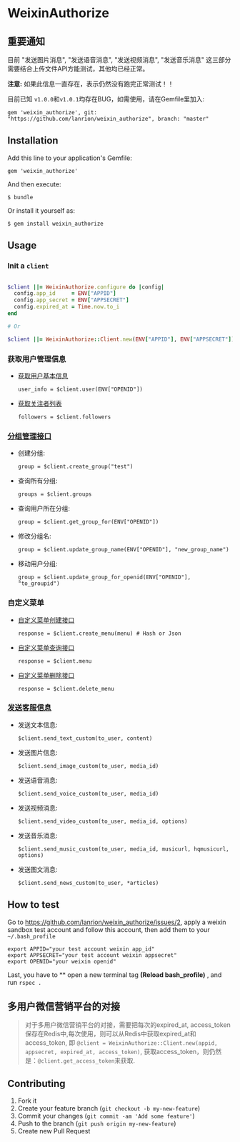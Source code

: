 # WeixinAuthorize

## 重要通知

目前 "发送图片消息", "发送语音消息", "发送视频消息", "发送音乐消息" 这三部分需要结合上传文件API方能测试，其他均已经正常。

**注意:** 如果此信息一直存在，表示仍然没有跑完正常测试！！

目前已知 `v1.0.0`和`v1.0.1`均存在BUG，如需使用，请在Gemfile里加入:

`gem 'weixin_authorize', git: "https://github.com/lanrion/weixin_authorize", branch: "master"`

## Installation

Add this line to your application's Gemfile:

  `gem 'weixin_authorize'`

And then execute:

  `$ bundle`

Or install it yourself as:

  `$ gem install weixin_authorize`

## Usage

### Init a `client`

```ruby

$client ||= WeixinAuthorize.configure do |config|
  config.app_id     = ENV["APPID"]
  config.app_secret = ENV["APPSECRET"]
  config.expired_at = Time.now.to_i
end

# Or

$client ||= WeixinAuthorize::Client.new(ENV["APPID"], ENV["APPSECRET"])

```

### 获取用户管理信息

* [获取用户基本信息](http://mp.weixin.qq.com/wiki/index.php?title=获取用户基本信息)

  `user_info = $client.user(ENV["OPENID"])`

* [获取关注者列表](http://mp.weixin.qq.com/wiki/index.php?title=获取关注者列表)

  `followers = $client.followers`


### [分组管理接口](http://mp.weixin.qq.com/wiki/index.php?title=分组管理接口)

* 创建分组:

  `group = $client.create_group("test")`

* 查询所有分组:

  `groups = $client.groups`
* 查询用户所在分组:

  `group = $client.get_group_for(ENV["OPENID"])`

* 修改分组名:

  `group = $client.update_group_name(ENV["OPENID"], "new_group_name")`

* 移动用户分组:

  `group = $client.update_group_for_openid(ENV["OPENID"], "to_groupid")`

### 自定义菜单

* [自定义菜单创建接口](http://mp.weixin.qq.com/wiki/index.php?title=自定义菜单创建接口)

  `response = $client.create_menu(menu) # Hash or Json`

* [自定义菜单查询接口](http://mp.weixin.qq.com/wiki/index.php?title=自定义菜单查询接口)

  `response = $client.menu`

* [自定义菜单删除接口](http://mp.weixin.qq.com/wiki/index.php?title=自定义菜单删除接口)

  `response = $client.delete_menu`

### [发送客服信息](http://mp.weixin.qq.com/wiki/index.php?title=发送客服信息)

* 发送文本信息:

  `$client.send_text_custom(to_user, content)`

* 发送图片信息:

  `$client.send_image_custom(to_user, media_id)`

* 发送语音消息:

  `$client.send_voice_custom(to_user, media_id)`

* 发送视频消息:

  `$client.send_video_custom(to_user, media_id, options)`

* 发送音乐消息:

  `$client.send_music_custom(to_user, media_id, musicurl, hqmusicurl, options)`

* 发送图文消息:

  `$client.send_news_custom(to_user, *articles)`

## How to test

Go to https://github.com/lanrion/weixin_authorize/issues/2, apply a weixin sandbox test account and follow this account, then add them to your `~/.bash_profile`

```
export APPID="your test account weixin app_id"
export APPSECRET="your test account weixin appsecret"
export OPENID="your weixin openid"

```

Last, you have to ** open a new terminal tag **(Reload bash_profile)** , and run `rspec .`

## 多用户微信营销平台的对接

> 对于多用户微信营销平台的对接，需要把每次的expired_at, access_token保存在Redis中,每次使用，则可以从Redis中获取expired_at和access_token, 即 `@client = WeixinAuthorize::Client.new(appid, appsecret, expired_at, access_token)`, 获取access_token，则仍然是：`@client.get_access_token`来获取.

## Contributing

1. Fork it
2. Create your feature branch (`git checkout -b my-new-feature`)
3. Commit your changes (`git commit -am 'Add some feature'`)
4. Push to the branch (`git push origin my-new-feature`)
5. Create new Pull Request

